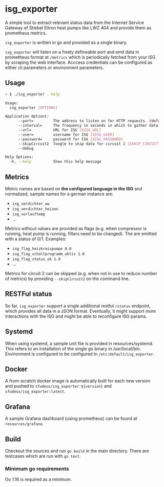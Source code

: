 # isg_exporter

A simple tool to extract relevant status data from the Internet Service Gateway of Stiebel Eltron heat pumps like LWZ 404 and provide them as prometheus metrics.

`isg_exporter` is written in go and provided as a single binary.

`isg_exporter` will listen on a freely defineable port and emit data in prometheus format at `/metrics` which is periodically fetched from your ISG by scraping the web interface.
Acccess credentials can be configured as either cli parameters or environment parameters.

## Usage

```bash
> $ ./isg_exporter --help

Usage:
  isg_exporter [OPTIONS]

Application Options:
      --port=         The address to listen on for HTTP requests. (default: 8080) [$EXPORTER_PORT]
      --interval=     The frequency in seconds in which to gather data (default: 60) [$INTERVAL]
      --url=          URL for ISG [$ISG_URL]
      --user=         username for ISG [$ISG_USER]
      --password=     password for ISG [$ISG_PASSWORD]
      --skipCircuit2  Toogle to skip data for circuit 2 [$SKIP_CIRCUIT_2]
      --debug

Help Options:
  -h, --help          Show this help message
```

## Metrics

Metric names are based on __the configured language in the ISG__ and normalized, sample names for a german instance are:

* `isg_verdichter_ww`
* `isg_verdichter_heizen`
* `isg_vorlauftemp`
* ...

Metrics without values are provided as flags (e.g. when compressor is running, heat pump is running, filters need to be changed). The are emitted with a status of 0/1.
Examples:

* `isg_flag_heizkreispumpe 0.0`
* `isg_flag_schaltprogramm_aktiv 1.0`
* `isg_flag_status_ok 1.0`
* ...

Metrics for circuit 2 can be skipped (e.g. when not in use to reduce number of metrics) by providing `--skipCircuit2` on the command line.

## RESTFul status

So far, `isg_exporter` support a single additional restful `/status` endpoint, which provides all data in a JSON format. Eventually, it might support more interactions with the ISG and might be able to reconfigure ISG params.

## Systemd

When using systemd, a sample unit file is provided in resources/systemd. This refers to an installation of the single go binary in /usr/local/bin. Environment is configured to be configured in `/etc/default/isg_exporter`.

## Docker

A from-scratch docker image is automatically built for each new version and pushed to `sfudeus/isg_exporter:${version}` and `sfudeus/isg_exporter:latest`.

## Grafana

A sample Grafana dashboard (using prometheus) can be found at `resources/grafana`.

## Build

Checkout the sources and run `go build` in the main directory. There are testcases which are run with `go test`.

### Minimum go requirements

Go 1.16 is required as a minimum.
